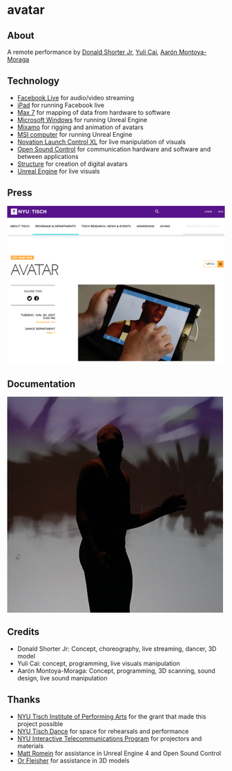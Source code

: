 # avatar

## About

A remote performance by [Donald Shorter Jr](https://www.instagram.com/donxmen/), [Yuli Cai](http://www.caiyuli.com/), [Aarón Montoya-Moraga](http://montoyamoraga.io/)

## Technology

* [Facebook Live](https://live.fb.com/) for audio/video streaming
* [iPad](https://en.wikipedia.org/wiki/IPad) for running Facebook live
* [Max 7](https://cycling74.com/) for mapping of data from hardware to software
* [Microsoft Windows](https://en.wikipedia.org/wiki/Microsoft_Windows) for running Unreal Engine
* [Mixamo](https://www.mixamo.com/) for rigging and animation of avatars
* [MSI computer](https://us.msi.com/) for running Unreal Engine
* [Novation Launch Control XL](https://global.novationmusic.com/launch/launch-control-xl) for live manipulation of visuals
* [Open Sound Control](https://en.wikipedia.org/wiki/Open_Sound_Control) for communication hardware and software and between applications
* [Structure](https://structure.io/) for creation of digital avatars
* [Unreal Engine](https://www.unrealengine.com/en-US/blog) for live visuals

## Press

[![avatar](https://github.com/montoyamoraga/avatar/raw/master/documentation/avatar-press.jpg)](https://tisch.nyu.edu/itp/events/summer-2017/avatar)

## Documentation

[![avatar](https://github.com/montoyamoraga/avatar/raw/master/documentation/avatar.jpg)](https://www.youtube.com/watch?v=8VrL_cz69gc)

## Credits

* Donald Shorter Jr: Concept, choreography, live streaming, dancer, 3D model
* Yuli Cai: concept, programming, live visuals manipulation
* Aarón Montoya-Moraga: Concept, programming, 3D scanning, sound design, live sound manipulation

## Thanks

* [NYU Tisch Institute of Performing Arts](http://tisch.nyu.edu/performing-arts) for the grant that made this project possible
* [NYU Tisch Dance](http://tisch.nyu.edu/dance) for space for rehearsals and performance
* [NYU Interactive Telecommunications Program](https://tisch.nyu.edu/itp) for projectors and materials
* [Matt Romein](http://matt-romein.com/) for assistance in Unreal Engine 4 and Open Sound Control
* [Or Fleisher](http://orfleisher.com/) for assistance in 3D models
